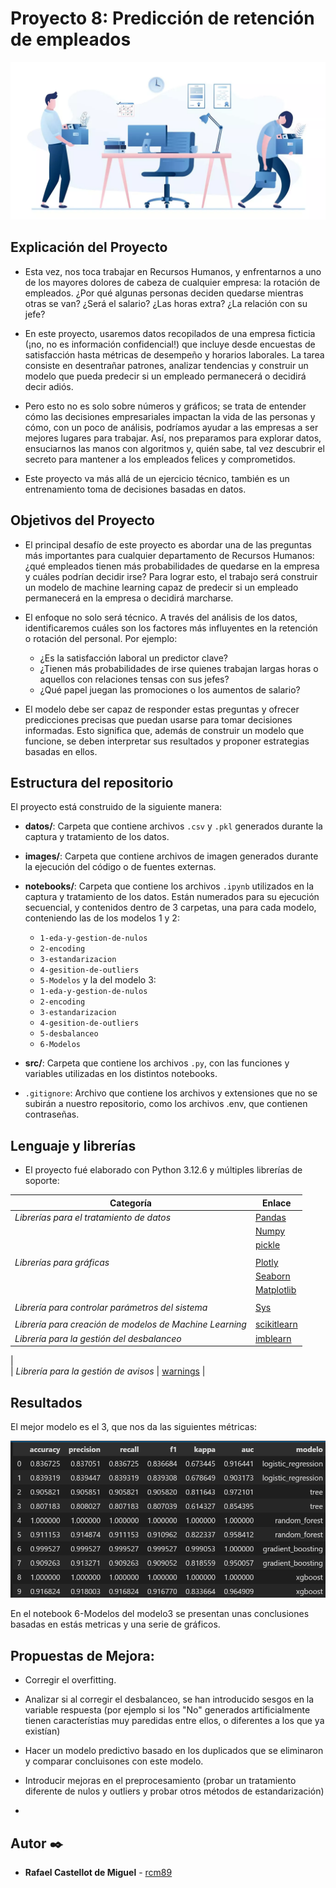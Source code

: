 # Proyecto 8: Predicción de retención de empleados

![imagen](images/foto-empleados.webp)

## Explicación del Proyecto

- Esta vez, nos toca trabajar en Recursos Humanos, y enfrentarnos a uno de los mayores dolores de cabeza de cualquier empresa: la rotación de empleados. ¿Por qué algunas personas deciden quedarse mientras otras se van? ¿Será el salario? ¿Las horas extra? ¿La relación con su jefe?

- En este proyecto, usaremos datos recopilados de una empresa ficticia (¡no, no es información confidencial!) que incluye desde encuestas de satisfacción hasta métricas de desempeño y horarios laborales. La tarea consiste en desentrañar patrones, analizar tendencias y construir un modelo que pueda predecir si un empleado permanecerá o decidirá decir adiós.

- Pero esto no es solo sobre números y gráficos; se trata de entender cómo las decisiones empresariales impactan la vida de las personas y cómo, con un poco de análisis, podríamos ayudar a las empresas a ser mejores lugares para trabajar. Así, nos preparamos para explorar datos, ensuciarnos las manos con algoritmos y, quién sabe, tal vez descubrir el secreto para mantener a los empleados felices y comprometidos.

- Este proyecto va más allá de un ejercicio técnico, también es un entrenamiento toma de decisiones basadas en datos. 

## Objetivos del Proyecto

- El principal desafío de este proyecto es abordar una de las preguntas más importantes para cualquier departamento de Recursos Humanos: ¿qué empleados tienen más probabilidades de quedarse en la empresa y cuáles podrían decidir irse? Para lograr esto, el trabajo será construir un modelo de machine learning capaz de predecir si un empleado permanecerá en la empresa o decidirá marcharse. 

- El enfoque no solo será técnico. A través del análisis de los datos, identificaremos cuáles son los factores más influyentes en la retención o rotación del personal. Por ejemplo:
   - ¿Es la satisfacción laboral un predictor clave?
   - ¿Tienen más probabilidades de irse quienes trabajan largas horas o aquellos con relaciones tensas con sus jefes?
   - ¿Qué papel juegan las promociones o los aumentos de salario?

- El modelo debe ser capaz de responder estas preguntas y ofrecer predicciones precisas que puedan usarse para tomar decisiones informadas. Esto significa que, además de construir un modelo que funcione, se deben  interpretar sus resultados y proponer estrategias basadas en ellos.

## Estructura del repositorio

El proyecto está construido de la siguiente manera:

- **datos/**: Carpeta que contiene archivos `.csv` y `.pkl` generados durante la captura y tratamiento de los datos.

- **images/**: Carpeta que contiene archivos de imagen generados durante la ejecución del código o de fuentes externas.

- **notebooks/**: Carpeta que contiene los archivos `.ipynb` utilizados en la captura y tratamiento de los datos. Están numerados para su ejecución secuencial, y contenidos dentro de 3 carpetas, una para cada modelo, conteniendo las de los modelos 1 y 2:
  - `1-eda-y-gestion-de-nulos`
  - `2-encoding`
  - `3-estandarizacion`
  - `4-gesition-de-outliers`
  - `5-Modelos`
y la del modelo 3:
  - `1-eda-y-gestion-de-nulos`
  - `2-encoding`
  - `3-estandarizacion`
  - `4-gesition-de-outliers`
  - `5-desbalanceo`
  - `6-Modelos`
  
- **src/**: Carpeta que contiene los archivos `.py`, con las funciones y variables utilizadas en los distintos notebooks.

- `.gitignore`: Archivo que contiene los archivos y extensiones que no se subirán a nuestro repositorio, como los archivos .env, que contienen contraseñas.

## Lenguaje y librerías
- El proyecto fué elaborado con Python 3.12.6 y múltiples librerías de soporte:

| **Categoría**                             | **Enlace**                                                                                 |
|-------------------------------------------|-------------------------------------------------------------------------------------------|
| *Librerías para el tratamiento de datos*  | [Pandas](https://pandas.pydata.org/docs/)                                                 |
|                                           | [Numpy](https://numpy.org/doc/)                                                           |
|                                           | [pickle](https://docs.python.org/3/library/pickle.html)                                                           |
|                                                             |
| *Librerías para gráficas*                 | [Plotly](https://plotly.com/python/)                                                      |
|                                           | [Seaborn](https://seaborn.pydata.org)                                                     |
|                                           | [Matplotlib](https://matplotlib.org/stable/index.html)                                    |
|                                                                                    |
| *Librería para controlar parámetros del sistema* | [Sys](https://docs.python.org/3/library/sys.html)                                        |
|                                     |
| *Librería para creación de modelos de Machine Learning* | [scikitlearn](https://scikit-learn.org/stable/)                                         |
| *Librería para la gestión del desbalanceo* | [imblearn](https://imbalanced-learn.org/stable/)                                          |
|                          
| *Librería para la gestión de avisos*      | [warnings](https://docs.python.org/3/library/warnings.html)                                |

## Resultados

El mejor modelo es el 3, que nos da las siguientes métricas:

![imagen](images/metricas-modelo3.png)

En el notebook 6-Modelos del modelo3 se presentan unas conclusiones basadas en estás metricas y una serie de gráficos.


## Propuestas de Mejora:

- Corregir el overfitting.

- Analizar si al corregir el desbalanceo, se han introducido sesgos en la variable respuesta (por ejemplo si los "No" generados artificialmente tienen característias muy paredidas entre ellos, o diferentes a los que ya existían)

- Hacer un modelo predictivo basado en los duplicados que se eliminaron y comparar concluisones con este modelo.

- Introducir mejoras en el preprocesamiento (probar un tratamiento diferente de nulos y outliers y probar otros métodos de estandarización)
- 

## Autor ✒️

* **Rafael Castellot de Miguel** - [rcm89](https://github.com/Rcm89)
